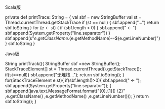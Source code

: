   
  Scala版
  
  private def printTrace: String = {
    val sbf = new StringBuffer
    val st = Thread.currentThread.getStackTrace
    if (st == null) {
      sbf.append("...")
      return sbf.toString
    }
    for (e <- st) {
      if (sbf.length > 0) {
        sbf.append(" <- ")
        sbf.append(System.getProperty("line.separator"))
      }
      sbf.append(s"${e.getClassName}.${e.getMethodName}--${e.getLineNumber}")
    }
    sbf.toString
  }
  
  Java版

  String printTrack(){
        StringBuffer sbf =new StringBuffer();
        StackTraceElement[] st = Thread.currentThread().getStackTrace();
        if(st==null){
            sbf.append("无堆栈...");
            return sbf.toString();
        }
        for(StackTraceElement e:st){
            if(sbf.length()>0){
                sbf.append(" <- ");
                sbf.append(System.getProperty("line.separator"));
            }
            sbf.append(java.text.MessageFormat.format("{0}.{1}() {2}"
                    ,e.getClassName()
                    ,e.getMethodName()
                    ,e.getLineNumber()));
        }
        return sbf.toString();
    }

